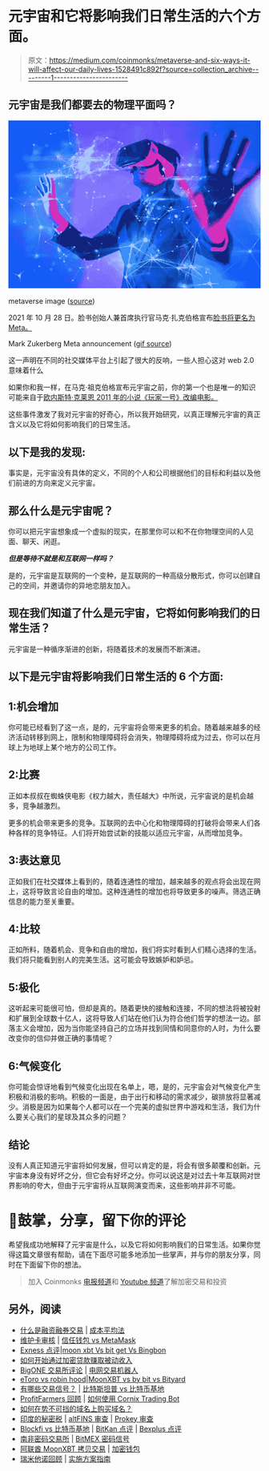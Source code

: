 # 元宇宙和它将影响我们日常生活的六个方面。

> 原文：<https://medium.com/coinmonks/metaverse-and-six-ways-it-will-affect-our-daily-lives-1528491c892f?source=collection_archive---------1----------------------->

## 元宇宙是我们都要去的物理平面吗？

![](img/d0a30a586c352aebc54ed3967a065832.png)

metaverse image ([source](https://www.istockphoto.com/photo/metaverse-digital-cyber-world-technology-man-with-virtual-reality-vr-goggle-playing-gm1348369701-425586820?utm_source=unsplash&utm_medium=affiliate&utm_campaign=srp_photos_top&utm_content=https%3A%2F%2Funsplash.com%2Fs%2Fphotos%2Fmetaverse&utm_term=metaverse%3A%3A%3A))

2021 年 10 月 28 日。脸书创始人兼首席执行官马克·扎克伯格宣布[脸书将更名为 Meta。](https://www.youtube.com/watch?v=Sya_ET05N7E)

Mark Zukerberg Meta announcement ([gif source](https://media.giphy.com/media/Ead8CnpZespSxg5X2x/giphy.gif))

这一声明在不同的社交媒体平台上引起了很大的反响，一些人担心这对 web 2.0 意味着什么

如果你和我一样，在马克·祖克伯格宣布元宇宙之前，你的第一个也是唯一的知识可能来自于[欧内斯特·克莱恩 2011 年的小说《玩家一号》改编电影。](https://www.youtube.com/watch?v=cSp1dM2Vj48)

这些事件激发了我对元宇宙的好奇心，所以我开始研究，以真正理解元宇宙的真正含义以及它将如何影响我们的日常生活。

## 以下是我的发现:

事实是，元宇宙没有具体的定义，不同的个人和公司根据他们的目标和利益以及他们前进的方向来定义元宇宙。

## 那么什么是元宇宙呢？

你可以把元宇宙想象成一个虚拟的现实，在那里你可以和不在你物理空间的人见面、聊天、闲逛。

***但是等待不就是和互联网一样吗？***

是的，元宇宙是互联网的一个变种，是互联网的一种高级分散形式，你可以创建自己的空间，并邀请你的异地恋朋友加入。

## 现在我们知道了什么是元宇宙，它将如何影响我们的日常生活？

元宇宙是一种循序渐进的创新，将随着技术的发展而不断演进。

## **以下是元宇宙将影响我们日常生活的 6 个方面:**

## **1:机会增加**

你可能已经看到了这一点，是的，元宇宙将会带来更多的机会。随着越来越多的经济活动转移到网上，限制和物理障碍将会消失，物理障碍将成为过去，你可以在月球上为地球上某个地方的公司工作。

## **2:比赛**

正如本叔叔在蜘蛛侠电影《权力越大，责任越大》中所说，元宇宙说的是机会越多，竞争越激烈。

更多的机会带来更多的竞争。互联网的去中心化和物理障碍的打破将会带来人们各种各样的竞争特征。人们将开始尝试新的技能以适应元宇宙，从而增加竞争。

## **3:表达意见**

正如我们在社交媒体上看到的，随着连通性的增加，越来越多的观点将会出现在网上，这将导致言论自由的增加。这种连通性的增加也将导致更多的噪声。筛选正确信息的能力至关重要。

## **4:比较**

正如所料，随着机会、竞争和自由的增加，我们将实时看到人们精心选择的生活。我们将只能看到别人的完美生活。这可能会导致嫉妒和妒忌。

## **5:极化**

这听起来可能很可怕，但却是真的。随着更快的接触和连接，不同的想法将被投射和扩展到全球数十亿人，这将导致人们站在他们认为符合他们哲学的想法一边。部落主义会增加，因为当你能坚持自己的立场并找到同情和同意你的人时，为什么要改变你的信仰并做正确的事情呢？

## **6:气候变化**

你可能会惊讶地看到气候变化出现在名单上，嗯，是的，元宇宙会对气候变化产生积极和消极的影响。积极的一面是，由于出行和移动的需求减少，碳排放将显著减少。消极是因为如果每个人都可以在一个完美的虚拟世界中游戏和生活，我们为什么要关心我们的星球及其众多的问题？

## **结论**

没有人真正知道元宇宙将如何发展，但可以肯定的是，将会有很多颠覆和创新。元宇宙本身没有好坏之分，但它会有好坏之分。你可以说这是对过去十年互联网对世界影响的夸大，但由于元宇宙将从互联网演变而来，这些影响并非不可能。

# 👏鼓掌，分享，留下你的评论

希望我成功地解释了元宇宙是什么，以及它将如何影响我们的日常生活。如果你觉得这篇文章很有帮助，请在下面尽可能多地添加一些掌声，并与你的朋友分享，同时在下面留下你的想法。

> 加入 Coinmonks [电报频道](https://t.me/coincodecap)和 [Youtube 频道](https://www.youtube.com/c/coinmonks/videos)了解加密交易和投资

## 另外，阅读

*   [什么是融资融券交易](https://blog.coincodecap.com/margin-trading) | [成本平均法](https://blog.coincodecap.com/dca)
*   [维护卡审核](https://blog.coincodecap.com/uphold-card-review) | [信任钱包 vs MetaMask](https://blog.coincodecap.com/trust-wallet-vs-metamask)
*   [Exness 点评](https://blog.coincodecap.com/exness-review)|[moon xbt Vs bit get Vs Bingbon](https://blog.coincodecap.com/bingbon-vs-bitget-vs-moonxbt)
*   [如何开始通过加密贷款赚取被动收入](https://blog.coincodecap.com/passive-income-crypto-lending)
*   [BigONE 交易所评论](/coinmonks/bigone-exchange-review-64705d85a1d4) | [电网交易机器人](https://blog.coincodecap.com/grid-trading)
*   [eToro vs robin hood](https://blog.coincodecap.com/etoro-robinhood)|[MoonXBT vs by bit vs Bityard](https://blog.coincodecap.com/bybit-bityard-moonxbt)
*   [有哪些交易信号？](https://blog.coincodecap.com/trading-signal) | [比特斯坦普 vs 比特币基地](https://blog.coincodecap.com/bitstamp-coinbase)
*   [ProfitFarmers 回顾](https://blog.coincodecap.com/profitfarmers-review) | [如何使用 Cornix Trading Bot](https://blog.coincodecap.com/cornix-trading-bot)
*   [如何在势不可挡的域名上购买域名？](https://blog.coincodecap.com/buy-domain-on-unstoppable-domains)
*   [印度的秘密税](https://blog.coincodecap.com/crypto-tax-india) | [altFINS 审查](https://blog.coincodecap.com/altfins-review) | [Prokey 审查](/coinmonks/prokey-review-26611173c13c)
*   [Blockfi vs 比特币基地](https://blog.coincodecap.com/blockfi-vs-coinbase) | [BitKan 点评](https://blog.coincodecap.com/bitkan-review) | [Bexplus 点评](https://blog.coincodecap.com/bexplus-review)
*   [南非密码交易所](https://blog.coincodecap.com/crypto-exchanges-in-south-africa) | [BitMEX 密码信号](https://blog.coincodecap.com/bitmex-crypto-signals)
*   [阿联酋 MoonXBT 拷贝交易](https://blog.coincodecap.com/moonxbt-copy-trading) | [加密钱包](https://blog.coincodecap.com/crypto-wallets-in-uae)
*   [瑞米他诺回顾](https://blog.coincodecap.com/remitano-review) | [实施方案指南](https://blog.coincodecap.com/1inch)